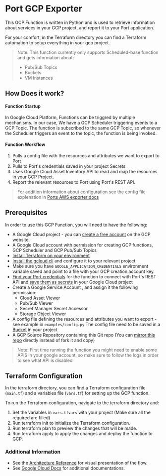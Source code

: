 # Port GCP Exporter
This GCP Function is written in Python and is used to retrieve information about services in your GCP project, and report it to your Port application.

For your comfort, in the Terraform directory you can find a Terraform automation to setup everything in your gcp project.
> Note: This function currently only supports Scheduled-base function and gets information about: 
> * Pub/Sub Topics
> * Buckets
> * VM Instances


## How Does it work?


#### Function Startup
In Google Cloud Platform, Functions can be triggred by multiple mechanisms. 
In our case, We have a GCP Scheduler triggering events to a GCP Topic.
The function is subscribed to the same GCP Topic, so whenever the Scheduler triggers an event to the topic,  the function is being invoked.

#### Function Workflow
1. Pulls a config file with the resources and attributes we want to export to Port
2. Pulls to Port's credentials saved in your project Secrets
3. Uses Google Cloud Asset Inventory API to read and map the resources in your GCP Project.
4. Report the relevant resources to Port using Port's REST API.

> For addition information about configuration see the config file explenation in [Ports AWS exporter docs](https://docs.getport.io/build-your-software-catalog/sync-data-to-catalog/aws/#exporter-aws-serverless-application)


## Prerequisites

In order to use this GCP Function, you will need to have the following:

- A Google Cloud project - you can [create a free account](https://cloud.google.com/free) on the GCP website.
- A Google Cloud account with permission for creating GCP functions, GCP Scheduler and GCP Pub/Sub Topics
- [Install Terraform on your environment](https://developer.hashicorp.com/terraform/tutorials/gcp-get-started/install-cli?in=terraform%2Fgcp-get-started) 
- [Install the gcloud cli](https://cloud.google.com/sdk/docs/install) and configure it to your relevant project
- Make sure you have `GOOGLE_APPLICATION_CREDENTIALS` environment variable saved and point to a file with your GCP creation account key.
- [Find your Port credentials](https://docs.getport.io/build-your-software-catalog/sync-data-to-catalog/api/#find-your-port-credentials) for the function to connect with Port's REST API and [save them as secrets](https://cloud.google.com/secret-manager/docs/creating-and-accessing-secrets) in your Google Cloud project
- Create a Google Service Account , and assign it the following permission: 
  - Cloud Asset Viewer 
  - Pub/Sub Viewer 
  - Secret Manager Secret Accessor
  - Storage Object Viewer
- A config file defining the resources and attributes you want to export - see example in `examples/config.py`
 The config file need to be saved in a [Bucket](https://cloud.google.com/storage/docs/creating-buckets) in your project
 - A GCP Source Repository containing this Git repo (You can [mirror this repo](https://cloud.google.com/source-repositories/docs/mirroring-a-github-repository) directly instead of fork it and copy)
 
> Note: First time running the function you might need to enable some APIS in your google account, so make sure to follow the logs in order to see what API is disabled


## Terraform Configuration
In the terraform directory, you can find a Terraform configuration file (`main.tf`) and a variables file (`vars.tf`) for setting up the GCP function.

To run the Terraform configuration, navigate to the terraform directory and:
1. Set the variables in `vars.tfvars` with your project (Make sure all the required are filled)
2. Run terraform init to initialize the Terraform configuration.
3. Run terraform plan to preview the changes that will be made.
4. Run terraform apply to apply the changes and deploy the function to GCP.

### Additional Information
* See the [Architecture Reference](https://github.com/Matarp13/port-gcp-exporter/blob/main/Port%20GCP%20Exporter.png) for visual presentation of the flow.
* See [Google Cloud Docs](https://cloud.google.com/docs?hl=he) for additional documentations.

